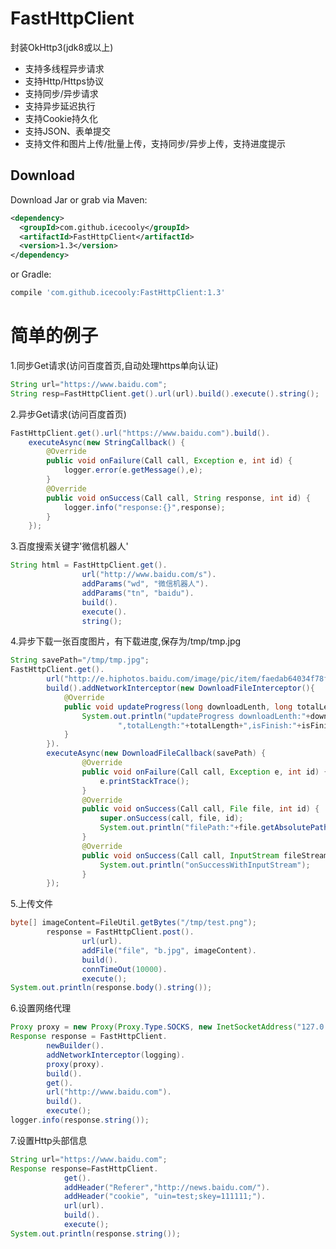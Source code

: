 # FastHttpClient
封装OkHttp3(jdk8或以上)

- 支持多线程异步请求
- 支持Http/Https协议
- 支持同步/异步请求
- 支持异步延迟执行
- 支持Cookie持久化
- 支持JSON、表单提交
- 支持文件和图片上传/批量上传，支持同步/异步上传，支持进度提示


Download
--------

Download Jar or grab via Maven:
```xml
<dependency>
  <groupId>com.github.icecooly</groupId>
  <artifactId>FastHttpClient</artifactId>
  <version>1.3</version>
</dependency>
```
or Gradle:
```groovy
compile 'com.github.icecooly:FastHttpClient:1.3'
```

简单的例子
==============
1.同步Get请求(访问百度首页,自动处理https单向认证)
```java
String url="https://www.baidu.com";
String resp=FastHttpClient.get().url(url).build().execute().string();
```

2.异步Get请求(访问百度首页)
```java
FastHttpClient.get().url("https://www.baidu.com").build().
	executeAsync(new StringCallback() {
		@Override
		public void onFailure(Call call, Exception e, int id) {
			logger.error(e.getMessage(),e);
		}
		@Override
		public void onSuccess(Call call, String response, int id) {
			logger.info("response:{}",response);
		}
	});
```

3.百度搜索关键字'微信机器人'
```java
String html = FastHttpClient.get().
				url("http://www.baidu.com/s").
				addParams("wd", "微信机器人").
				addParams("tn", "baidu").
				build().
				execute().
				string();
```

4.异步下载一张百度图片，有下载进度,保存为/tmp/tmp.jpg
```java
String savePath="/tmp/tmp.jpg";
FastHttpClient.get().
		url("http://e.hiphotos.baidu.com/image/pic/item/faedab64034f78f0b31a05a671310a55b3191c55.jpg").
		build().addNetworkInterceptor(new DownloadFileInterceptor(){
			@Override
			public void updateProgress(long downloadLenth, long totalLength, boolean isFinish) {
				System.out.println("updateProgress downloadLenth:"+downloadLenth+
						",totalLength:"+totalLength+",isFinish:"+isFinish);
			}
		}).
		executeAsync(new DownloadFileCallback(savePath) {
				@Override
				public void onFailure(Call call, Exception e, int id) {
					e.printStackTrace();
				}
				@Override
				public void onSuccess(Call call, File file, int id) {
					super.onSuccess(call, file, id);
					System.out.println("filePath:"+file.getAbsolutePath());
				}
				@Override
				public void onSuccess(Call call, InputStream fileStream, int id) {
					System.out.println("onSuccessWithInputStream");
				}
		});
```

5.上传文件
```java
byte[] imageContent=FileUtil.getBytes("/tmp/test.png");
		response = FastHttpClient.post().
				url(url).
				addFile("file", "b.jpg", imageContent).
				build().
				connTimeOut(10000).
				execute();
System.out.println(response.body().string());
```

6.设置网络代理
```java
Proxy proxy = new Proxy(Proxy.Type.SOCKS, new InetSocketAddress("127.0.0.1", 1088));
Response response = FastHttpClient.
		newBuilder().
		addNetworkInterceptor(logging).
		proxy(proxy).
		build().
		get().
		url("http://www.baidu.com").
		build().
		execute();
logger.info(response.string());
```

7.设置Http头部信息
```java
String url="https://www.baidu.com";
Response response=FastHttpClient.
			get().
			addHeader("Referer","http://news.baidu.com/").
			addHeader("cookie", "uin=test;skey=111111;").
			url(url).
			build().
			execute();
System.out.println(response.string());
```
